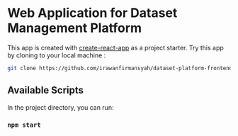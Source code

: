 # Web Application for Dataset Management Platform

This app is created with [create-react-app](https://create-react-app.dev/) as a project starter. Try this app by cloning to your local machine :
```sh
git clone https://github.com/irawanfirmansyah/dataset-platform-frontend.git
```
## Available Scripts

In the project directory, you can run:

### `npm start`
